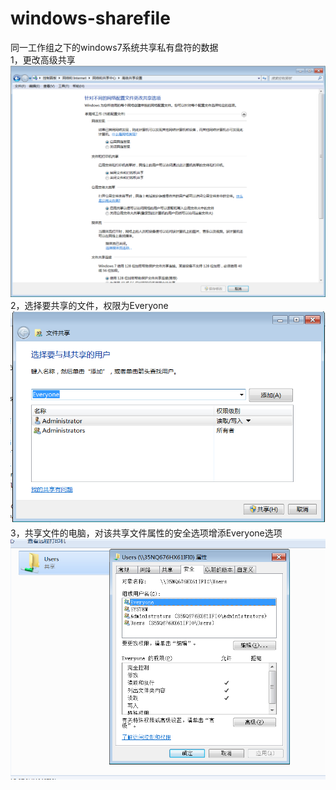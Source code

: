 # windows-sharefile
同一工作组之下的windows7系统共享私有盘符的数据  
1，更改高级共享  
![image](https://github.com/xibeizening/windows-sharefile/blob/master/%E5%9B%BE%E7%89%87/1.png)
2，选择要共享的文件，权限为Everyone  
![image](https://github.com/xibeizening/windows-sharefile/blob/master/%E5%9B%BE%E7%89%87/2.png)
3，共享文件的电脑，对该共享文件属性的安全选项增添Everyone选项  
![image](https://github.com/xibeizening/windows-sharefile/blob/master/%E5%9B%BE%E7%89%87/3.png)

